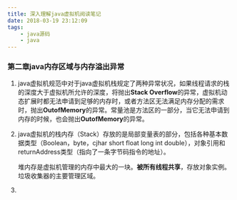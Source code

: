 ```yaml
---
title: 深入理解java虚拟机阅读笔记
date: 2018-03-19 23:12:09
tags:
    - java源码
    - java
---
```




### 第二章java内存区域与内存溢出异常

1. java虚拟机规范中对于java虚拟机栈规定了两种异常状况，如果线程请求的栈的深度大于虚拟机所允许的深度，将抛出**Stack Overflow**的异常，虚拟机动态扩展时都无法申请到足够的内存时，或者方法区无法满足内存分配的需求时，抛出**OutofMemory**的异常。常量池是方法区的一部分，当它无法申请到内存的时候，也会抛出**OutofMemory**的异常。

2. java虚拟机的栈内存（Stack）存放的是局部变量表的部分，包括各种基本数据类型（Boolean，byte，cjhar short float long int double），对象引用和returnAddress类型（指向了一条字节码指令的地址）。

   堆内存是虚拟机管理的内存中最大的一块。**被所有线程共享**，存放对象实例。垃圾收集器的主要管理区域。

3. ​
